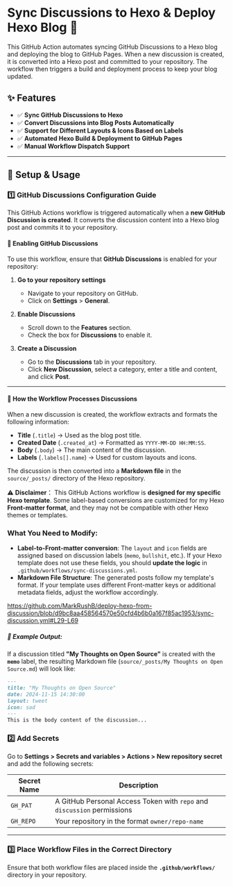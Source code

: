 # Sync Discussions to Hexo & Deploy Hexo Blog 🚀

This GitHub Action automates syncing GitHub Discussions to a Hexo blog and deploying the blog to GitHub Pages. When a new discussion is created, it is converted into a Hexo post and committed to your repository. The workflow then triggers a build and deployment process to keep your blog updated.

## ✨ Features

- ✅ **Sync GitHub Discussions to Hexo**
- ✅ **Convert Discussions into Blog Posts Automatically**
- ✅ **Support for Different Layouts & Icons Based on Labels**
- ✅ **Automated Hexo Build & Deployment to GitHub Pages**
- ✅ **Manual Workflow Dispatch Support**

---

## 📌 Setup & Usage

###  
### 1️⃣ GitHub Discussions Configuration Guide

This GitHub Actions workflow is triggered automatically when a **new GitHub Discussion is created**. It converts the discussion content into a Hexo blog post and commits it to your repository.

#### 🔧 Enabling GitHub Discussions

To use this workflow, ensure that **GitHub Discussions** is enabled for your repository:

1. **Go to your repository settings**  
   - Navigate to your repository on GitHub.
   - Click on **Settings** > **General**.

2. **Enable Discussions**  
   - Scroll down to the **Features** section.
   - Check the box for **Discussions** to enable it.

3. **Create a Discussion**  
   - Go to the **Discussions** tab in your repository.
   - Click **New Discussion**, select a category, enter a title and content, and click **Post**.

---


#### 📝 How the Workflow Processes Discussions

When a new discussion is created, the workflow extracts and formats the following information:

- **Title** (`.title`) → Used as the blog post title.
- **Created Date** (`.created_at`) → Formatted as `YYYY-MM-DD HH:MM:SS`.
- **Body** (`.body`) → The main content of the discussion.
- **Labels** (`.labels[].name`) → Used for custom layouts and icons.

The discussion is then converted into a **Markdown file** in the `source/_posts/` directory of the Hexo repository.

⚠️ **Disclaimer**： This GitHub Actions workflow is **designed for my specific Hexo template**. Some label-based conversions are customized for my Hexo **Front-matter format**, and they may not be compatible with other Hexo themes or templates.

### What You Need to Modify:
- **Label-to-Front-matter conversion**: The `layout` and `icon` fields are assigned based on discussion labels (`memo`, `bullshit`, etc.). If your Hexo template does not use these fields, you should **update the logic** in `.github/workflows/sync-discussions.yml`.
- **Markdown File Structure**: The generated posts follow my template's format. If your template uses different Front-matter keys or additional metadata fields, adjust the workflow accordingly.

https://github.com/MarkRushB/deploy-hexo-from-discussion/blob/d9bc8aa458564570e50cfd4b6b0a167f85ac1953/sync-discussion.yml#L29-L69



##### 📌 Example Output:

If a discussion titled **"My Thoughts on Open Source"** is created with the **`memo`** label, the resulting Markdown file (`source/_posts/My Thoughts on Open Source.md`) will look like:

```markdown
---
title: "My Thoughts on Open Source"
date: 2024-11-15 14:30:00
layout: tweet
icon: sad
---
This is the body content of the discussion...
```

### 2️⃣ Add Secrets

Go to **Settings > Secrets and variables > Actions > New repository secret** and add the following secrets:

| Secret Name | Description |
|------------|-------------|
| `GH_PAT` | A GitHub Personal Access Token with `repo` and `discussion` permissions |
| `GH_REPO` | Your repository in the format `owner/repo-name` |

---

### 3️⃣ Place Workflow Files in the Correct Directory  

Ensure that both workflow files are placed inside the **`.github/workflows/`** directory in your repository.
